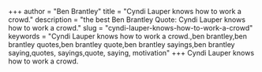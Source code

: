 +++
author = "Ben Brantley"
title = "Cyndi Lauper knows how to work a crowd."
description = "the best Ben Brantley Quote: Cyndi Lauper knows how to work a crowd."
slug = "cyndi-lauper-knows-how-to-work-a-crowd"
keywords = "Cyndi Lauper knows how to work a crowd.,ben brantley,ben brantley quotes,ben brantley quote,ben brantley sayings,ben brantley saying,quotes, sayings,quote, saying, motivation"
+++
Cyndi Lauper knows how to work a crowd.
